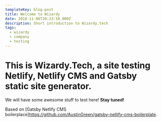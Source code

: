 ```yaml
---
templateKey: blog-post
title: Welcome to Wizardy
date: 2018-11-06T20:23:10.000Z
description: Short introduction to Wizardy.tech
tags:
  - wizardy
  - company
  - testing
---
```


# This is Wizardy.Tech, a site testing Netlify, Netlify CMS and Gatsby static site generator.

We will have some awesome stuff to test here! **Stay tuned!**

Based on [Gatsby Netlify CMS boilerplace]<https://github.com/AustinGreen/gatsby-netlify-cms-boilerplate>.

